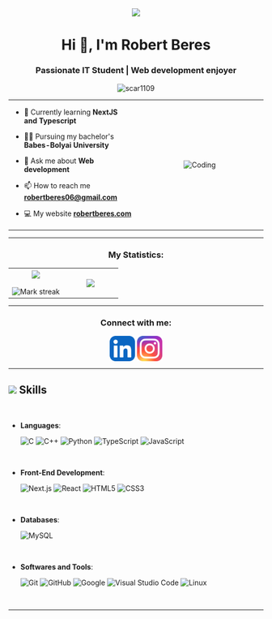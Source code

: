 <p align="center"><picture align="center"><img align="center" src = "https://github.com/7oSkaaa/7oSkaaa/blob/main/Images/about_me.gif?raw=true" width = 50px></picture></p>
<h1 align="center">Hi 👋, I'm Robert Beres</h1>
<h3 align="center">Passionate IT Student | Web development enjoyer</h3>
<p align="center"> <img src="https://komarev.com/ghpvc/?username=scar1109&label=Profile%20views&color=0e75b6&style=flat" alt="scar1109" /> </p>

<table align="center">
<tr border="none">
<td width="50%" align="left">
  
- 🌱 Currently learning **NextJS and Typescript**

- 🧑‍🎓 Pursuing my bachelor's **Babes-Bolyai University**

- 💬 Ask me about **Web development**

- 📫 How to reach me **robertberes06@gmail.com**

- 💻 My website **<a href="https://robertberes.com">robertberes.com</a>**

</td>
<td width="50%" align="center">

  <img align="center" alt="Coding" width="450" src="https://repository-images.githubusercontent.com/588181932/e36ec678-7984-4cdd-8e4c-a3932772ff8e">

  
  </td>
</tr>
</table>

---

<h3 align="center">My Statistics:</h3>
<p align="center">
<table align="center">
<tr border="none">
<td width="50%" align="center">
  
  <img  align="center"  src="https://github-readme-stats.vercel.app/api?username=Robert076&theme=dark&show_icons=true&count_private=true" />
  <br></br>
  <img  title="🔥 Get streak stats for your profile at git.io/streak-stats" alt="Mark streak" src="https://github-readme-streak-stats.herokuapp.com/?user=Robert076&theme=dark&hide_border=false" /> 
</td>
<td width="50%" align="center">

  <img  align="center"  src="https://github-readme-stats.anuraghazra1.vercel.app/api/top-langs/?username=Robert076&theme=dark&hide_border=false&no-bg=true&no-frame=true&langs_count=10"/>
  
  </td>
</tr>
</table>

---

<h3 align="center">Connect with me:</h3>
<p align="center">
<a href="https://www.linkedin.com/in/robert-beres-90386a252/" target="blank"><img align="center" src="https://github.com/tandpfun/skill-icons/blob/main/icons/LinkedIn.svg" alt="robert-beres" height="50" width="50" /></a>
<a href="https://www.instagram.com/_robert.067/" target="blank"><img align="center" src="https://github.com/tandpfun/skill-icons/blob/main/icons/Instagram.svg" alt="_robert.067" height="50" width="50" /></a>
</p>

---

## <img src="https://media2.giphy.com/media/QssGEmpkyEOhBCb7e1/giphy.gif?cid=ecf05e47a0n3gi1bfqntqmob8g9aid1oyj2wr3ds3mg700bl&rid=giphy.gif" width ="25"><b> Skills</b>
<br>

<p align="center">

- **Languages**:
    
    ![C](https://img.shields.io/badge/C%20-%232370ED.svg?style=for-the-badge&logo=c&logoColor=white)
    ![C++](https://img.shields.io/badge/C++%20-%2300599C.svg?style=for-the-badge&logo=c%2B%2B&logoColor=white)
    ![Python](https://img.shields.io/badge/Python%20-%2314354C.svg?style=for-the-badge&logo=python&logoColor=white)
    ![TypeScript](https://img.shields.io/badge/TypeScript-%23007ACC.svg?style=for-the-badge&logo=typescript&logoColor=white)
    ![JavaScript](https://img.shields.io/badge/JavaScript%20-%23F7DF1E.svg?style=for-the-badge&logo=javascript&logoColor=black)

<br>   
    
- **Front-End Development**:
  
   ![Next.js](https://img.shields.io/badge/Next.js-%23000000.svg?style=for-the-badge&logo=nextdotjs&logoColor=white)
   ![React](https://img.shields.io/badge/React-%2320232a.svg?style=for-the-badge&logo=react&logoColor=%2361DAFB)
   ![HTML5](https://img.shields.io/badge/HTML5%20-%23E34F26.svg?style=for-the-badge&logo=html5&logoColor=white)
   ![CSS3](https://img.shields.io/badge/CSS%20-%231572B6.svg?style=for-the-badge&logo=css3&logoColor=white)

<br>

- **Databases**:

    ![MySQL](https://img.shields.io/badge/MySQL-%2300f.svg?style=for-the-badge&logo=mysql&logoColor=white)

<br>

- **Softwares and Tools**:

    ![Git](https://img.shields.io/badge/git-%23F05033.svg?style=for-the-badge&logo=git&logoColor=white)
    ![GitHub](https://img.shields.io/badge/github-%23121011.svg?style=for-the-badge&logo=github&logoColor=white)
    ![Google](https://img.shields.io/badge/google-%234285F4.svg?style=for-the-badge&logo=google&logoColor=white)
    ![Visual Studio Code](https://img.shields.io/badge/Visual%20Studio%20Code-0078d7.svg?style=for-the-badge&logo=visual-studio-code&logoColor=white)
    ![Linux](https://img.shields.io/badge/Linux-FCC624?style=for-the-badge&logo=linux&logoColor=black) 

<br>


---
